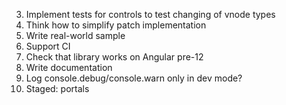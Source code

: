 3. Implement tests for controls to test changing of vnode types
7. Think how to simplify patch implementation
9. Write real-world sample
12. Support CI
13. Check that library works on Angular pre-12
16. Write documentation
18. Log console.debug/console.warn only in dev mode?
20. Staged: portals

